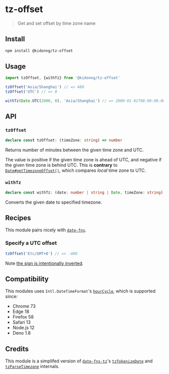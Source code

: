 # tz-offset

> Get and set offset by time zone name

## Install

```sh
npm install @kidonng/tz-offset
```

## Usage

```js
import tzOffset, {withTz} from '@kidonng/tz-offset'

tzOffset('Asia/Shanghai') // => 480
tzOffset('UTC') // => 0

withTz(Date.UTC(2000, 0), 'Asia/Shanghai') // => 2000-01-01T08:00:00.000Z
```

## API

### `tzOffset`

```ts
declare const tzOffset: (timeZone: string) => number
```

Returns number of minutes between the given time zone and UTC.

The value is positive if the given time zone is ahead of UTC, and negative if the given time zone is behind UTC. This is **contrary** to [`Date#getTimezoneOffset()`](https://developer.mozilla.org/docs/Web/JavaScript/Reference/Global_Objects/Date/getTimezoneOffset#negative_values_and_positive_values), which compares _local_ time zone to UTC.

### `withTz`

<!-- prettier-ignore -->
```ts
declare const withTz: (date: number | string | Date, timeZone: string) => Date
```

Converts the given date to specified timezone.

## Recipes

This module pairs nicely with [`date-fns`](https://github.com/date-fns/date-fns).

### Specify a UTC offset

```js
tzOffset('Etc/GMT+8') // => -480
```

Note [the sign is intentionally inverted](https://en.wikipedia.org/wiki/Tz_database#Area).

## Compatibility

This modules uses `Intl.DateTimeFormat`'s [`hourCycle`](https://developer.mozilla.org/docs/Web/JavaScript/Reference/Global_Objects/Intl/DateTimeFormat/DateTimeFormat#hourcycle), which is supported since:

- Chrome 73
- Edge 18
- Firefox 58
- Safari 13
- Node.js 12
- Deno 1.8

## Credits

This module is a simplifed version of [`date-fns-tz`](https://github.com/marnusw/date-fns-tz)'s [`tzTokenizeDate`](https://github.com/marnusw/date-fns-tz/blob/0577249fb6c47ad7b6a84826e90d976dac9ab52e/src/_lib/tzTokenizeDate/index.js#L79-L88) and [`tzParseTimezone`](https://github.com/marnusw/date-fns-tz/blob/0577249fb6c47ad7b6a84826e90d976dac9ab52e/src/_lib/tzParseTimezone/index.js#L88-L97) internals.
